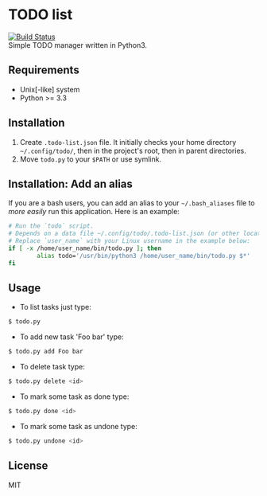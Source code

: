 # TODO list
[![Build Status](https://travis-ci.org/nathiss/todo-list.svg?branch=master)](https://travis-ci.org/nathiss/todo-list)  
Simple TODO manager written in Python3.  

## Requirements  
- Unix[-like] system  
- Python >= 3.3  

## Installation  
1. Create `.todo-list.json` file. It initially checks your home directory `~/.config/todo/`, then in the project's root, then in parent directories.  
2. Move `todo.py` to your `$PATH` or use symlink.  

## Installation: Add an alias  
If you are a bash users, you can add an alias to your `~/.bash_aliases` file to *more easily* run this application.  Here is an example:  
```bash
# Run the `todo` script.  
# Depends on a data file ~/.config/todo/.todo-list.json (or other location)  
# Replace `user_name` with your Linux username in the example below:  
if [ -x /home/user_name/bin/todo.py ]; then
        alias todo='/usr/bin/python3 /home/user_name/bin/todo.py $*'
fi

```

## Usage
* To list tasks just type:
```bash
$ todo.py
```
* To add new task 'Foo bar' type:
```bash
$ todo.py add Foo bar
```
* To delete task type:
```bash
$ todo.py delete <id>
```
* To mark some task as done type:
```bash
$ todo.py done <id>
```
* To mark some task as undone type:
```bash
$ todo.py undone <id>
```

## License
MIT
